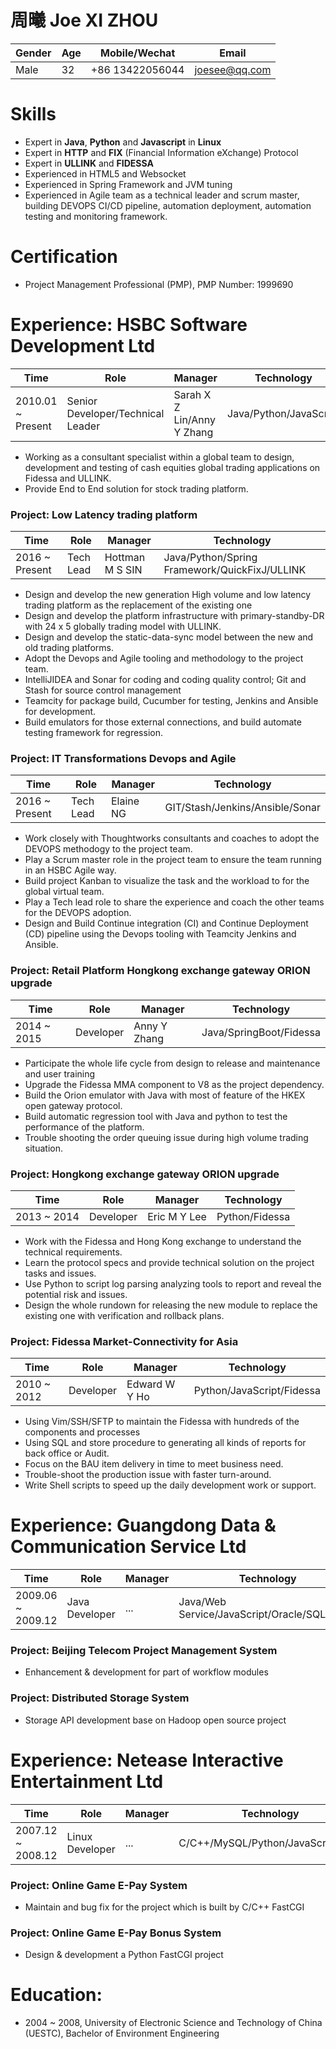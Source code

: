 # 周曦 Joe XI ZHOU
|Gender|Age|Mobile/Wechat|Email|
|------|---|------|-----|
|Male|32|+86 13422056044|joesee@qq.com|

# Skills
* Expert in **Java**, **Python** and **Javascript** in **Linux**
* Expert in **HTTP** and **FIX** (Financial Information eXchange) Protocol
* Expert in **ULLINK** and **FIDESSA**
* Experienced in HTML5 and Websocket
* Experienced in Spring Framework and JVM tuning
* Experienced in Agile team as a technical leader and scrum master, building DEVOPS CI/CD pipeline, automation deployment, automation testing and monitoring framework.

# Certification
* Project Management Professional (PMP), PMP Number: 1999690

# Experience: HSBC Software Development Ltd
|Time|Role|Manager|Technology|
|----|----|-------|----------|
|2010.01 ~ Present|Senior Developer/Technical Leader|Sarah X Z Lin/Anny Y Zhang|Java/Python/JavaScript|

* Working as a consultant specialist within a global team to design, development and testing of cash equities global trading applications on Fidessa and ULLINK.
* Provide End to End solution for stock trading platform.

### Project: Low Latency trading platform
|Time|Role|Manager|Technology|
|----|----|-------|----------|
|2016 ~ Present|Tech Lead|Hottman M S SIN|Java/Python/Spring Framework/QuickFixJ/ULLINK|

* Design and develop the new generation High volume and low latency trading platform as the replacement of the existing one
* Design and develop the platform infrastructure with primary-standby-DR with 24 x 5 globally trading model with ULLINK.
* Design and develop the static-data-sync model between the new and old trading platforms.
* Adopt the Devops and Agile tooling and methodology to the project team.
* IntelliJIDEA and Sonar for coding and coding quality control; Git and Stash for source control management
* Teamcity for package build, Cucumber for testing, Jenkins and Ansible for development.
* Build emulators for those external connections, and build automate testing framework for regression.

### Project: IT Transformations Devops and Agile
|Time|Role|Manager|Technology|
|----|----|-------|----------|
|2016 ~ Present|Tech Lead|Elaine NG|GIT/Stash/Jenkins/Ansible/Sonar|

* Work closely with Thoughtworks consultants and coaches to adopt the DEVOPS methodogy to the project team.
* Play a Scrum master role in the project team to ensure the team running in an HSBC Agile way.
* Build project Kanban to visualize the task and the workload to for the global virtual team.
* Play a Tech lead role to share the experience and coach the other teams for the DEVOPS adoption.
* Design and Build Continue integration (CI) and Continue Deployment (CD) pipeline using the Devops tooling with Teamcity Jenkins and Ansible.

### Project: Retail Platform Hongkong exchange gateway ORION upgrade
|Time|Role|Manager|Technology|
|----|----|-------|----------|
|2014 ~ 2015|Developer|Anny Y Zhang|Java/SpringBoot/Fidessa|

* Participate the whole life cycle from design to release and maintenance and user training
* Upgrade the Fidessa MMA component to V8 as the project dependency.
* Build the Orion emulator with Java with most of feature of the HKEX open gateway protocol.
* Build automatic regression tool with Java and python to test the performance of the platform.
* Trouble shooting the order queuing issue during high volume trading situation. 

### Project: Hongkong exchange gateway ORION upgrade
|Time|Role|Manager|Technology|
|----|----|-------|----------|
|2013 ~ 2014|Developer|Eric M Y Lee|Python/Fidessa|

* Work with the Fidessa and Hong Kong exchange to understand the technical requirements.
* Learn the protocol specs and provide technical solution on the project tasks and issues.
* Use Python to script log parsing analyzing tools to report and reveal the potential risk and issues.
* Design the whole rundown for releasing the new module to replace the existing one with verification and rollback plans.

### Project: Fidessa Market-Connectivity for Asia
|Time|Role|Manager|Technology|
|----|----|-------|----------|
|2010 ~ 2012|Developer|Edward W Y Ho|Python/JavaScript/Fidessa|

* Using Vim/SSH/SFTP to maintain the Fidessa with hundreds of the components and processes
* Using SQL and store procedure to generating all kinds of reports for back office or Audit. 
* Focus on the BAU item delivery in time to meet business need.
* Trouble-shoot the production issue with faster turn-around.
* Write Shell scripts to speed up the daily development work or support.

# Experience: Guangdong Data & Communication Service Ltd
|Time|Role|Manager|Technology|
|----|----|-------|----------|
|2009.06 ~ 2009.12|Java Developer|...|Java/Web Service/JavaScript/Oracle/SQLServer|

### Project: Beijing Telecom Project Management System
* Enhancement & development for part of workflow modules

### Project: Distributed Storage System
* Storage API development base on Hadoop open source project

# Experience: Netease Interactive Entertainment Ltd
|Time|Role|Manager|Technology|
|----|----|-------|----------|
|2007.12 ~ 2008.12|Linux Developer|...|C/C++/MySQL/Python/JavaScript/PHP|

### Project: Online Game E-Pay System
* Maintain and bug fix for the project which is built by C/C++ FastCGI

### Project: Online Game E-Pay Bonus System
* Design & development a Python FastCGI project

# Education:
* 2004 ~ 2008, University of Electronic Science and Technology of China (UESTC), Bachelor of Environment Engineering

